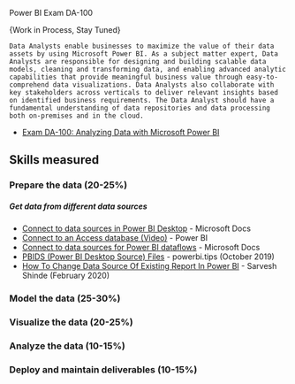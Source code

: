Power BI Exam DA-100

{Work in Process, Stay Tuned}

`Data Analysts enable businesses to maximize the value of their data assets by using Microsoft Power BI. As a subject matter expert, Data Analysts are responsible for designing and building scalable data models, cleaning and transforming data, and enabling advanced analytic capabilities that provide meaningful business value through easy-to-comprehend data visualizations. Data Analysts also collaborate with key stakeholders across verticals to deliver relevant insights based on identified business requirements. The Data Analyst should have a fundamental understanding of data repositories and data processing both on-premises and in the cloud.`

* [Exam DA-100: Analyzing Data with Microsoft Power BI](https://docs.microsoft.com/en-us/learn/certifications/exams/da-100)

## Skills measured
### Prepare the data (20-25%)
##### Get data from different data sources
* [Connect to data sources in Power BI Desktop](https://docs.microsoft.com/en-us/power-bi/connect-data/desktop-connect-to-data) - Microsoft Docs
* [Connect to an Access database (Video)](https://www.youtube.com/watch?v=S6s0osmRCZ4&list=PL1N57mwBHtN0JFoKSR0n-tBkUJHeMP2cP&index=6) - Power BI
* [Connect to data sources for Power BI dataflows](https://docs.microsoft.com/en-us/power-bi/transform-model/service-dataflows-data-sources) - Microsoft Docs
* [PBIDS (Power BI Desktop Source) Files](https://powerbi.tips/2019/10/make-pbids-files/) - powerbi.tips (October 2019)
* [How To Change Data Source Of Existing Report In Power BI](https://www.c-sharpcorner.com/article/how-to-change-data-source-of-existing-report-in-power-bi/) - Sarvesh Shinde (February 2020)

### Model the data (25-30%)
### Visualize the data (20-25%)
### Analyze the data (10-15%)
### Deploy and maintain deliverables (10-15%)

